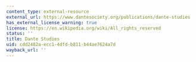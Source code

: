 ```yaml
---
content_type: external-resource
external_url: https://www.dantesociety.org/publications/dante-studies
has_external_license_warning: true
license: https://en.wikipedia.org/wiki/All_rights_reserved
status: ''
title: Dante Studies
uid: cdd2482a-ecc1-4dfd-b811-b44ae7624a7d
wayback_url: ''
---
```

